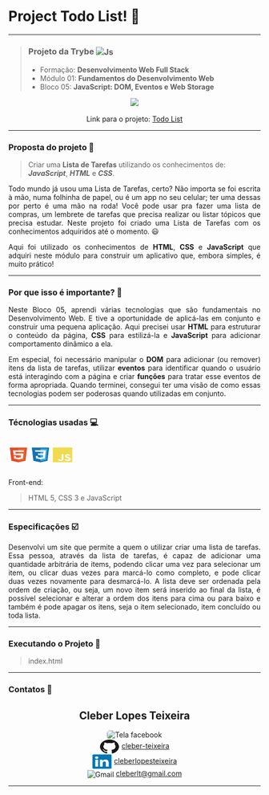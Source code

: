 # Project Todo List! :memo:

---

> ### Projeto da Trybe <img align="center" alt="Js" height="30" width="30" src="https://scontent.fcgh24-1.fna.fbcdn.net/v/t1.6435-9/129351852_2818690001753270_85015407846271114_n.jpg?_nc_cat=104&ccb=1-5&_nc_sid=09cbfe&_nc_ohc=tfLU1xaTn3sAX-Ruhdi&_nc_ht=scontent.fcgh24-1.fna&oh=00_AT_ONAacPaQaVgYEDwZ6uN-6BJVveyEybKBI6q9NMKXB2Q&oe=6253555C">
> - Formação: **Desenvolvimento Web Full Stack**
> - Módulo 01: **Fundamentos do Desenvolvimento Web**
> - Bloco 05: **JavaScript: DOM, Eventos e Web Storage**

<div align="center" >
  <img width="700" src="./img/todo-list.gif" />
  <p>Link para o projeto: <a href="https://cleber-teixeira.github.io/projetos/todo-list/">Todo List</a></p>
</div>

---

### Proposta do projeto :pencil:

> Criar uma **Lista de Tarefas** utilizando os conhecimentos de: **_JavaScript_**, **_HTML_** e **_CSS_**.

<p style="text-align: justify">
    Todo mundo já usou uma Lista de Tarefas, certo? Não importa se foi escrita à mão, numa folhinha de papel, ou é um app no seu celular; ter uma dessas por perto é uma mão na roda! Você pode usar pra fazer uma lista de compras, um lembrete de tarefas que precisa realizar ou listar tópicos que precisa estudar. Neste projeto foi criado uma Lista de Tarefas com os conhecimentos adquiridos até o momento. 😃
</p>
<p style="text-align: justify">
    Aqui foi utilizado os conhecimentos de <b>HTML</b>, <b>CSS</b> e <b>JavaScript</b> que adquiri neste módulo para construir um aplicativo que, embora simples, é muito prático!
</p>


---

### Por que isso é importante? :monocle_face:

<p style="text-align: justify">
    Neste Bloco 05, aprendi várias tecnologias que são fundamentais no Desenvolvimento Web. E tive a oportunidade de aplicá-las em conjunto e construir uma pequena aplicação. Aqui precisei usar <b>HTML</b> para estruturar o conteúdo da página, <b>CSS</b> para estilizá-la e <b>JavaScript</b> para adicionar comportamento dinâmico a ela.
</p>
<p style="text-align: justify">
    Em especial, foi necessário manipular o <b>DOM</b> para adicionar (ou remover) itens da lista de tarefas, utilizar <b>eventos</b> para identificar quando o usuário está interagindo com a página e criar <b>funções</b> para tratar esse eventos de forma apropriada. Quando terminei, consegui ter uma visão de como essas tecnologias podem ser poderosas quando utilizadas em conjunto.
</p>

---

### Técnologias usadas :computer:

<div style="display: inline_block"><br>
  <img align="center" alt="Html5" height="30" width="40" src="https://raw.githubusercontent.com/devicons/devicon/master/icons/html5/html5-original.svg">

  <img align="center" alt="Css3" height="30" width="40" src="https://raw.githubusercontent.com/devicons/devicon/master/icons/css3/css3-original.svg">

  <img align="center" alt="Js" height="30" width="40" src="https://raw.githubusercontent.com/devicons/devicon/master/icons/javascript/javascript-plain.svg">

</div><br />

Front-end:
> HTML 5, CSS 3 e JavaScript

---
### Especificações :ballot_box_with_check:

<p style="text-align: justify">
    Desenvolvi um site que permite a quem o utilizar criar uma lista de tarefas. Essa pessoa, através da lista de tarefas, é capaz de adicionar uma quantidade arbitrária de items, podendo clicar uma vez para selecionar um item, ou clicar duas vezes para marcá-lo como completo, e pode clicar duas vezes novamente para desmarcá-lo. A lista deve ser ordenada pela ordem de criação, ou seja, um novo item será inserido ao final da lista, é possível selecionar e alterar a ordem dos itens para cima ou para baixo e também é pode apagar os itens, seja o item selecionado, item concluído ou toda lista.
</p>

---
### Executando o Projeto :rocket:

> index.html

---
### Contatos :email:
<h2 align="center">Cleber Lopes Teixeira</h2>

<p align="center">
  <img src="https://media-exp1.licdn.com/dms/image/C4D03AQFmdHcCCHE-Vw/profile-displayphoto-shrink_200_200/0/1621216320436?e=1650499200&v=beta&t=-jo6lhGIw5peMLFvIJzERqDLjIXFb27EOeAZ1CSBfw0" alt="Tela facebook" style="border-radius:5px;">

  <br />
  <img align="center" alt="GitHub" height="30" width="40" src="https://raw.githubusercontent.com/devicons/devicon/master/icons/github/github-original.svg">
  <a href="https://github.com/cleber-teixeira">cleber-teixeira</a>

  <br />
  <img align="center" alt="Linkedin" height="30" width="40" src="https://raw.githubusercontent.com/devicons/devicon/master/icons/linkedin/linkedin-original.svg">
  <a href="https://www.linkedin.com/in/cleberlopesteixeira/">cleberlopesteixeira</a>

  <br />
  <img align="center" alt="Gmail" height="20" width="30" src="https://s2.glbimg.com/R1uoCDVgdJggXlghX6YTXKg4M_U=/696x390/smart/filters:cover():strip_icc()/i.s3.glbimg.com/v1/AUTH_08fbf48bc0524877943fe86e43087e7a/internal_photos/bs/2021/W/d/Bg1T2vQa6ipZZBu9uXhw/2017-03-08-wwwmarketinglandcom-1.png">
  <a href="mailto:cleberlt@gmail.com">cleberlt@gmail.com</a>

</p>

---
